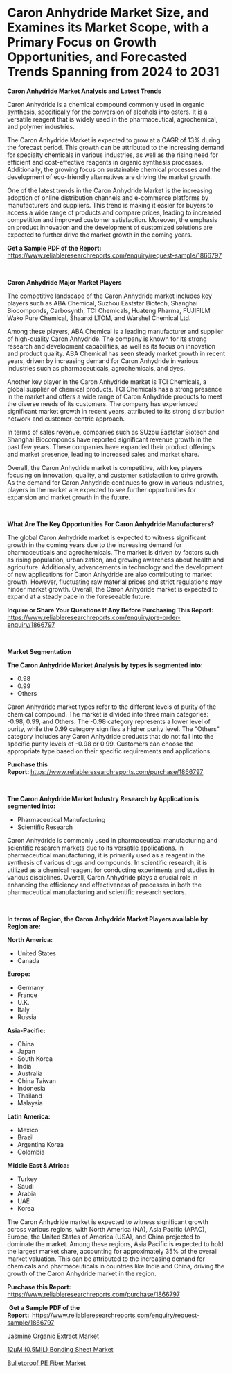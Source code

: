 <p><h1>Caron Anhydride Market Size, and Examines its Market Scope, with a Primary Focus on Growth Opportunities, and Forecasted Trends Spanning from 2024 to 2031</h1></p><p><strong>Caron Anhydride Market Analysis and Latest Trends</strong></p>
<p><p>Caron Anhydride is a chemical compound commonly used in organic synthesis, specifically for the conversion of alcohols into esters. It is a versatile reagent that is widely used in the pharmaceutical, agrochemical, and polymer industries.</p><p>The Caron Anhydride Market is expected to grow at a CAGR of 13% during the forecast period. This growth can be attributed to the increasing demand for specialty chemicals in various industries, as well as the rising need for efficient and cost-effective reagents in organic synthesis processes. Additionally, the growing focus on sustainable chemical processes and the development of eco-friendly alternatives are driving the market growth.</p><p>One of the latest trends in the Caron Anhydride Market is the increasing adoption of online distribution channels and e-commerce platforms by manufacturers and suppliers. This trend is making it easier for buyers to access a wide range of products and compare prices, leading to increased competition and improved customer satisfaction. Moreover, the emphasis on product innovation and the development of customized solutions are expected to further drive the market growth in the coming years.</p></p>
<p><strong>Get a Sample PDF of the Report:&nbsp;</strong> <a href="https://www.reliableresearchreports.com/enquiry/request-sample/1866797">https://www.reliableresearchreports.com/enquiry/request-sample/1866797</a></p>
<p>&nbsp;</p>
<p><strong>Caron Anhydride Major Market Players</strong></p>
<p><p>The competitive landscape of the Caron Anhydride market includes key players such as ABA Chemical, Suzhou Eaststar Biotech, Shanghai Biocomponds, Carbosynth, TCI Chemicals, Huateng Pharma, FUJIFILM Wako Pure Chemical, Shaanxi LTOM, and Warshel Chemical Ltd. </p><p>Among these players, ABA Chemical is a leading manufacturer and supplier of high-quality Caron Anhydride. The company is known for its strong research and development capabilities, as well as its focus on innovation and product quality. ABA Chemical has seen steady market growth in recent years, driven by increasing demand for Caron Anhydride in various industries such as pharmaceuticals, agrochemicals, and dyes.</p><p>Another key player in the Caron Anhydride market is TCI Chemicals, a global supplier of chemical products. TCI Chemicals has a strong presence in the market and offers a wide range of Caron Anhydride products to meet the diverse needs of its customers. The company has experienced significant market growth in recent years, attributed to its strong distribution network and customer-centric approach.</p><p>In terms of sales revenue, companies such as SUzou Eaststar Biotech and Shanghai Biocomponds have reported significant revenue growth in the past few years. These companies have expanded their product offerings and market presence, leading to increased sales and market share.</p><p>Overall, the Caron Anhydride market is competitive, with key players focusing on innovation, quality, and customer satisfaction to drive growth. As the demand for Caron Anhydride continues to grow in various industries, players in the market are expected to see further opportunities for expansion and market growth in the future.</p></p>
<p>&nbsp;</p>
<p><strong>What Are The Key Opportunities For Caron Anhydride Manufacturers?</strong></p>
<p><p>The global Caron Anhydride market is expected to witness significant growth in the coming years due to the increasing demand for pharmaceuticals and agrochemicals. The market is driven by factors such as rising population, urbanization, and growing awareness about health and agriculture. Additionally, advancements in technology and the development of new applications for Caron Anhydride are also contributing to market growth. However, fluctuating raw material prices and strict regulations may hinder market growth. Overall, the Caron Anhydride market is expected to expand at a steady pace in the foreseeable future.</p></p>
<p><strong>Inquire or Share Your Questions If Any Before Purchasing This Report:</strong> <a href="https://www.reliableresearchreports.com/enquiry/pre-order-enquiry/1866797">https://www.reliableresearchreports.com/enquiry/pre-order-enquiry/1866797</a></p>
<p>&nbsp;</p>
<p><strong>Market Segmentation</strong></p>
<p><strong>The Caron Anhydride Market Analysis by types is segmented into:</strong></p>
<p><ul><li>0.98</li><li>0.99</li><li>Others</li></ul></p>
<p><p>Caron Anhydride market types refer to the different levels of purity of the chemical compound. The market is divided into three main categories: -0.98, 0.99, and Others. The -0.98 category represents a lower level of purity, while the 0.99 category signifies a higher purity level. The "Others" category includes any Caron Anhydride products that do not fall into the specific purity levels of -0.98 or 0.99. Customers can choose the appropriate type based on their specific requirements and applications.</p></p>
<p><strong>Purchase this Report:&nbsp;</strong><a href="https://www.reliableresearchreports.com/purchase/1866797">https://www.reliableresearchreports.com/purchase/1866797</a></p>
<p>&nbsp;</p>
<p><strong>The Caron Anhydride Market Industry Research by Application is segmented into:</strong></p>
<p><ul><li>Pharmaceutical Manufacturing</li><li>Scientific Research</li></ul></p>
<p><p>Caron Anhydride is commonly used in pharmaceutical manufacturing and scientific research markets due to its versatile applications. In pharmaceutical manufacturing, it is primarily used as a reagent in the synthesis of various drugs and compounds. In scientific research, it is utilized as a chemical reagent for conducting experiments and studies in various disciplines. Overall, Caron Anhydride plays a crucial role in enhancing the efficiency and effectiveness of processes in both the pharmaceutical manufacturing and scientific research sectors.</p></p>
<p>&nbsp;</p>
<p><strong>In terms of Region, the Caron Anhydride Market Players available by Region are:</strong></p>
<p>
    <p> <strong> North America: </strong>
        <ul>
            <li>United States</li>
            <li>Canada</li>
        </ul>
        </p> 
    <p> <strong> Europe: </strong>
        <ul>
            <li>Germany</li>
            <li>France</li>
            <li>U.K.</li>
            <li>Italy</li>
            <li>Russia</li>
        </ul>
        </p> 
    <p> <strong> Asia-Pacific: </strong>
        <ul>
            <li>China</li>
            <li>Japan</li>
            <li>South Korea</li>
            <li>India</li>
            <li>Australia</li>
            <li>China Taiwan</li>
            <li>Indonesia</li>
            <li>Thailand</li>
            <li>Malaysia</li>
        </ul>
        </p> 
    <p> <strong> Latin America: </strong>
        <ul>
            <li>Mexico</li>
            <li>Brazil</li>
            <li>Argentina Korea</li>
            <li>Colombia</li>
        </ul>
        </p> 
    <p> <strong> Middle East & Africa: </strong>
        <ul>
            <li>Turkey</li>
            <li>Saudi</li>
            <li>Arabia</li>
            <li>UAE</li>
            <li>Korea</li>
        </ul>
    </p>
    </p>
<p><p>The Caron Anhydride market is expected to witness significant growth across various regions, with North America (NA), Asia Pacific (APAC), Europe, the United States of America (USA), and China projected to dominate the market. Among these regions, Asia Pacific is expected to hold the largest market share, accounting for approximately 35% of the overall market valuation. This can be attributed to the increasing demand for chemicals and pharmaceuticals in countries like India and China, driving the growth of the Caron Anhydride market in the region.</p></p>
<p><strong>Purchase this Report: </strong><a href="https://www.reliableresearchreports.com/purchase/1866797">https://www.reliableresearchreports.com/purchase/1866797</a></p>
<p>&nbsp;<strong>Get a Sample PDF of the Report:&nbsp;&nbsp;</strong><a href="https://www.reliableresearchreports.com/enquiry/request-sample/1866797">https://www.reliableresearchreports.com/enquiry/request-sample/1866797</a></p>
<p><strong></strong></p>
<p><p><a href="https://github.com/nicoletavirag/Market-Research-Report-List-2/blob/main/jasmine-organic-extract-market.md">Jasmine Organic Extract Market</a></p><p><a href="https://github.com/mauripalmi/Market-Research-Report-List-2/blob/main/12m-05mil-bonding-sheet-market.md">12µM (0.5MIL) Bonding Sheet Market</a></p><p><a href="https://github.com/redneck06/Market-Research-Report-List-2/blob/main/bulletproof-pe-fiber-market.md">Bulletproof PE Fiber Market</a></p></p>